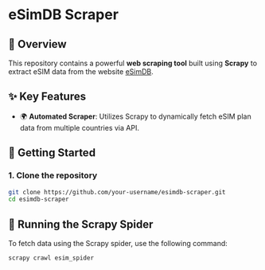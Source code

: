 # eSimDB Scraper

## 📖 Overview
This repository contains a powerful **web scraping tool** built using **Scrapy** to extract eSIM data from the website [eSimDB](https://esimdb.com).

## ✨ Key Features
- 🌍 **Automated Scraper**: Utilizes Scrapy to dynamically fetch eSIM plan data from multiple countries via API.


## 🚀 Getting Started

### 1. Clone the repository
```bash
git clone https://github.com/your-username/esimdb-scraper.git
cd esimdb-scraper
```

## 🚀 Running the Scrapy Spider
To fetch data using the Scrapy spider, use the following command:

```bash
scrapy crawl esim_spider
```
